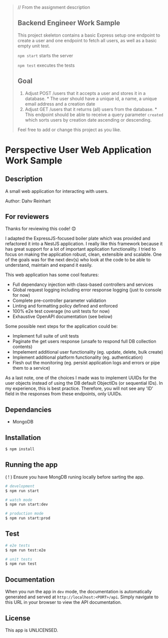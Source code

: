 
> // From the assignment description
> ## Backend Engineer Work Sample
>
>This project skeleton contains a basic Express setup one endpoint to create a user and one endpoint to fetch all users, as well as a basic empty unit test.
>
>`npm start` starts the server
>
>`npm test` executes the tests
>
>## Goal
>1. Adjust POST /users that it accepts a user and stores it in a database.
    * The user should have a unique id, a name, a unique email address and a creation date
>2. Adjust GET /users that it returns (all) users from the database.
    * This endpoint should be able to receive a query parameter `created` which sorts users by creation date ascending or descending.
>
>Feel free to add or change this project as you like.

# Perspective User Web Application Work Sample

## Description

A small web application for interacting with users.

Author: Dahv Reinhart

## For reviewers

Thanks for reviewing this code! 😊

I adapted the ExpressJS-focused boiler plate which was provided and refactored it into a NestJS application. I really like this framework because it has great support for a lot of important application functionality. I tried to focus on making the application robust, clean, extensible and scalable. One of the goals was for the next dev(s) who look at the code to be able to understand, maintain and expand it easily.

This web application has some cool features:
- Full dependancy injection with class-based controllers and services
- Global request logging including error response logging (just to console for now)
- Complete pre-controller parameter validation
- Linting and formatting policy defined and enforced
- 100% e2e test coverage (no unit tests for now)
- Exhaustive OpenAPI documentation (see below)

Some possible next steps for the application could be:
- Implement full suite of unit tests
- Paginate the get users response (unsafe to respond full DB collection contents)
- Impelement additional user functionality (eg. update, delete, bulk create)
- Implement additional platform functionality (eg. authentication)
- Flesh out the monitoring (eg. persist application logs and errors or pipe them to a service)

As a last note, one of the choices I made was to implement UUIDs for the user objects instead of using the DB default ObjectIDs (or sequential IDs). In my experience, this is best practice. Therefore, you will not see any 'ID' field in the responses from these endpoints, only UUIDs.

## Dependancies

- MongoDB

## Installation

```bash
$ npm install
```

## Running the app

( ! ) Ensure you have MongDB runing locally before sarting the app.

```bash
# development
$ npm run start

# watch mode
$ npm run start:dev

# production mode
$ npm run start:prod
```

## Test

```bash
# e2e tests
$ npm run test:e2e

# unit tests
$ npm run test
```

## Documentation

When you run the app in `dev` mode, the documentation is automatically generated and served at `http://localhost:<PORT>/api`. Simply navigate to this URL in your browser to view the API documentation.

## License

This app is UNLICENSED.
